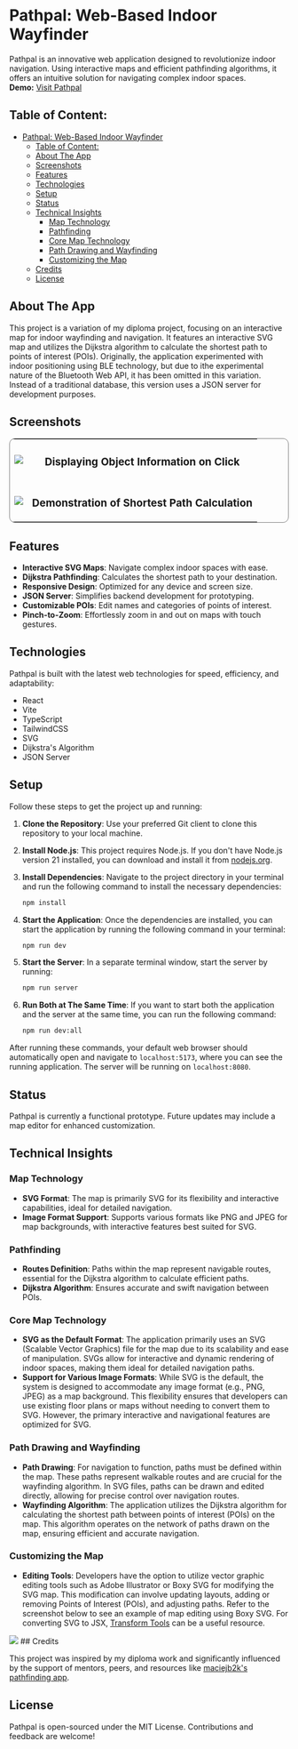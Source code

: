 # Pathpal: Web-Based Indoor Wayfinder

Pathpal is an innovative web application designed to revolutionize indoor navigation. Using interactive maps and efficient pathfinding algorithms, it offers an intuitive solution for navigating complex indoor spaces.
<br>
**Demo:** [Visit Pathpal](https://pathpal-navigation.azurewebsites.net)

## Table of Content:

- [Pathpal: Web-Based Indoor Wayfinder](#pathpal-web-based-indoor-wayfinder)
  - [Table of Content:](#table-of-content)
  - [About The App](#about-the-app)
  - [Screenshots](#screenshots)
  - [Features](#features)
  - [Technologies](#technologies)
  - [Setup](#setup)
  - [Status](#status)
  - [Technical Insights](#technical-insights)
    - [Map Technology](#map-technology)
    - [Pathfinding](#pathfinding)
    - [Core Map Technology](#core-map-technology)
    - [Path Drawing and Wayfinding](#path-drawing-and-wayfinding)
    - [Customizing the Map](#customizing-the-map)
  - [Credits](#credits)
  - [License](#license)

## About The App

This project is a variation of my diploma project, focusing on an interactive map for indoor wayfinding and navigation. It features an interactive SVG map and utilizes the Dijkstra algorithm to calculate the shortest path to points of interest (POIs). Originally, the application experimented with indoor positioning using BLE technology, but due to ithe experimental nature of the Bluetooth Web API, it has been omitted in this variation. Instead of a traditional database, this version uses a JSON server for development purposes.

## Screenshots

<table style="border-radius: 10px;  border: 1px solid gray;">
  <tr >
    <td align="center"><img src="https://private-user-images.githubusercontent.com/113889912/317519555-75f0e689-b7b0-44b5-b5d9-7a3072b79f39.png?jwt=eyJhbGciOiJIUzI1NiIsInR5cCI6IkpXVCJ9.eyJpc3MiOiJnaXRodWIuY29tIiwiYXVkIjoicmF3LmdpdGh1YnVzZXJjb250ZW50LmNvbSIsImtleSI6ImtleTUiLCJleHAiOjE3MTE1ODMxNDMsIm5iZiI6MTcxMTU4Mjg0MywicGF0aCI6Ii8xMTM4ODk5MTIvMzE3NTE5NTU1LTc1ZjBlNjg5LWI3YjAtNDRiNS1iNWQ5LTdhMzA3MmI3OWYzOS5wbmc_WC1BbXotQWxnb3JpdGhtPUFXUzQtSE1BQy1TSEEyNTYmWC1BbXotQ3JlZGVudGlhbD1BS0lBVkNPRFlMU0E1M1BRSzRaQSUyRjIwMjQwMzI3JTJGdXMtZWFzdC0xJTJGczMlMkZhd3M0X3JlcXVlc3QmWC1BbXotRGF0ZT0yMDI0MDMyN1QyMzQwNDNaJlgtQW16LUV4cGlyZXM9MzAwJlgtQW16LVNpZ25hdHVyZT1mMGY5MTVkNDgxZTE1MGFmZTZmYzIwMzJjZjFiMzA2ZTc3NWM0ODAwY2YxNzE1NTE0M2ZjMzE2YzY4OWU1ZDdmJlgtQW16LVNpZ25lZEhlYWRlcnM9aG9zdCZhY3Rvcl9pZD0wJmtleV9pZD0wJnJlcG9faWQ9MCJ9.cV-MGi9ob0Ny4XuoT33TAwXux1O7n8NELK_hjyu5ifY"/></td>
   <td align="center"><h3 >Displaying Object Information on Click</h3></td>
  </tr>
    <tr>
    <td align="center"><img src="https://private-user-images.githubusercontent.com/113889912/317516103-91c0a1d7-41e2-4df6-bf39-47849a2b44ad.png?jwt=eyJhbGciOiJIUzI1NiIsInR5cCI6IkpXVCJ9.eyJpc3MiOiJnaXRodWIuY29tIiwiYXVkIjoicmF3LmdpdGh1YnVzZXJjb250ZW50LmNvbSIsImtleSI6ImtleTUiLCJleHAiOjE3MTE1ODMxNDMsIm5iZiI6MTcxMTU4Mjg0MywicGF0aCI6Ii8xMTM4ODk5MTIvMzE3NTE2MTAzLTkxYzBhMWQ3LTQxZTItNGRmNi1iZjM5LTQ3ODQ5YTJiNDRhZC5wbmc_WC1BbXotQWxnb3JpdGhtPUFXUzQtSE1BQy1TSEEyNTYmWC1BbXotQ3JlZGVudGlhbD1BS0lBVkNPRFlMU0E1M1BRSzRaQSUyRjIwMjQwMzI3JTJGdXMtZWFzdC0xJTJGczMlMkZhd3M0X3JlcXVlc3QmWC1BbXotRGF0ZT0yMDI0MDMyN1QyMzQwNDNaJlgtQW16LUV4cGlyZXM9MzAwJlgtQW16LVNpZ25hdHVyZT00ZTI2OGU0MzA2ZTE2MTk3ODY5Y2M3YjEyYTMwYWM5ZTY1ZDk5ZGQ2OGY2NWMxODNhZTI0M2Q2MDFkZjc3ZmE1JlgtQW16LVNpZ25lZEhlYWRlcnM9aG9zdCZhY3Rvcl9pZD0wJmtleV9pZD0wJnJlcG9faWQ9MCJ9.wskbbqYjatsfflkLBxH5_USFxZJeKwHdJkRaSE037DE"/></td>
    <td align="center"><h3>Demonstration of Shortest Path Calculation</h3></td>
  </tr>
</table>

## Features

- **Interactive SVG Maps**: Navigate complex indoor spaces with ease.
- **Dijkstra Pathfinding**: Calculates the shortest path to your destination.
- **Responsive Design**: Optimized for any device and screen size.
- **JSON Server**: Simplifies backend development for prototyping.
- **Customizable POIs**: Edit names and categories of points of interest.
- **Pinch-to-Zoom**: Effortlessly zoom in and out on maps with touch gestures.

## Technologies

Pathpal is built with the latest web technologies for speed, efficiency, and adaptability:

- React
- Vite
- TypeScript
- TailwindCSS
- SVG
- Dijkstra's Algorithm
- JSON Server

## Setup

Follow these steps to get the project up and running:

1. **Clone the Repository**: Use your preferred Git client to clone this repository to your local machine.

2. **Install Node.js**: This project requires Node.js. If you don't have Node.js version 21 installed, you can download and install it from [nodejs.org](https://nodejs.org/).

3. **Install Dependencies**: Navigate to the project directory in your terminal and run the following command to install the necessary dependencies:

   ```bash
   npm install
   ```

4. **Start the Application**: Once the dependencies are installed, you can start the application by running the following command in your terminal:

   ```bash
   npm run dev
   ```

5. **Start the Server**: In a separate terminal window, start the server by running:

   ```bash
   npm run server
   ```

6. **Run Both at The Same Time**: If you want to start both the application and the server at the same time, you can run the following command:

   ```bash
   npm run dev:all
   ```

After running these commands, your default web browser should automatically open and navigate to `localhost:5173`, where you can see the running application. The server will be running on `localhost:8080`.

## Status

Pathpal is currently a functional prototype. Future updates may include a map editor for enhanced customization.

## Technical Insights

### Map Technology

- **SVG Format**: The map is primarily SVG for its flexibility and interactive capabilities, ideal for detailed navigation.
- **Image Format Support**: Supports various formats like PNG and JPEG for map backgrounds, with interactive features best suited for SVG.

### Pathfinding

- **Routes Definition**: Paths within the map represent navigable routes, essential for the Dijkstra algorithm to calculate efficient paths.
- **Dijkstra Algorithm**: Ensures accurate and swift navigation between POIs.

### Core Map Technology

- **SVG as the Default Format**: The application primarily uses an SVG (Scalable Vector Graphics) file for the map due to its scalability and ease of manipulation. SVGs allow for interactive and dynamic rendering of indoor spaces, making them ideal for detailed navigation paths.
- **Support for Various Image Formats**: While SVG is the default, the system is designed to accommodate any image format (e.g., PNG, JPEG) as a map background. This flexibility ensures that developers can use existing floor plans or maps without needing to convert them to SVG. However, the primary interactive and navigational features are optimized for SVG.

### Path Drawing and Wayfinding

- **Path Drawing**: For navigation to function, paths must be defined within the map. These paths represent walkable routes and are crucial for the wayfinding algorithm. In SVG files, paths can be drawn and edited directly, allowing for precise control over navigation routes.
- **Wayfinding Algorithm**: The application utilizes the Dijkstra algorithm for calculating the shortest path between points of interest (POIs) on the map. This algorithm operates on the network of paths drawn on the map, ensuring efficient and accurate navigation.

### Customizing the Map

- **Editing Tools**: Developers have the option to utilize vector graphic editing tools such as Adobe Illustrator or Boxy SVG for modifying the SVG map. This modification can involve updating layouts, adding or removing Points of Interest (POIs), and adjusting paths. Refer to the screenshot below to see an example of map editing using Boxy SVG. For converting SVG to JSX, [Transform Tools](https://transform.tools/) can be a useful resource.

<img src="https://private-user-images.githubusercontent.com/113889912/317502714-0fe78ce5-60d9-46b9-aef3-8bfd5868b570.png?jwt=eyJhbGciOiJIUzI1NiIsInR5cCI6IkpXVCJ9.eyJpc3MiOiJnaXRodWIuY29tIiwiYXVkIjoicmF3LmdpdGh1YnVzZXJjb250ZW50LmNvbSIsImtleSI6ImtleTUiLCJleHAiOjE3MTE1ODMxNDMsIm5iZiI6MTcxMTU4Mjg0MywicGF0aCI6Ii8xMTM4ODk5MTIvMzE3NTAyNzE0LTBmZTc4Y2U1LTYwZDktNDZiOS1hZWYzLThiZmQ1ODY4YjU3MC5wbmc_WC1BbXotQWxnb3JpdGhtPUFXUzQtSE1BQy1TSEEyNTYmWC1BbXotQ3JlZGVudGlhbD1BS0lBVkNPRFlMU0E1M1BRSzRaQSUyRjIwMjQwMzI3JTJGdXMtZWFzdC0xJTJGczMlMkZhd3M0X3JlcXVlc3QmWC1BbXotRGF0ZT0yMDI0MDMyN1QyMzQwNDNaJlgtQW16LUV4cGlyZXM9MzAwJlgtQW16LVNpZ25hdHVyZT03MjEzYmEyMTEzNDBlYmIxMGY1NGZjYzlmYTE4ZDcyOGMwMDJkZDI3YTBjMWZmZmM3YjcyYzBlYTY5NDJkYTIwJlgtQW16LVNpZ25lZEhlYWRlcnM9aG9zdCZhY3Rvcl9pZD0wJmtleV9pZD0wJnJlcG9faWQ9MCJ9.A1AD7ETgHugXHlXGmJEJka-19ldAu5XhvsSihOiNYvQ">
## Credits

This project was inspired by my diploma work and significantly influenced by the support of mentors, peers, and resources like [maciejb2k's pathfinding app](https://github.com/maciejb2k/pathfinding_app).

## License

Pathpal is open-sourced under the MIT License. Contributions and feedback are welcome!
